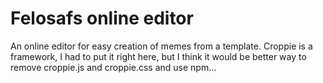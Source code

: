 <h1>Felosafs online editor</h1>
An online editor for easy creation of memes from a template.
Croppie is a framework, I had to put it right here, but I think it would be better way to remove croppie.js and croppie.css and use npm...
